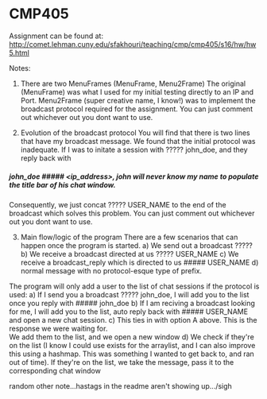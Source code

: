# CMP405

Assignment can be found at:
http://comet.lehman.cuny.edu/sfakhouri/teaching/cmp/cmp405/s16/hw/hw5.html

Notes:

1) There are two MenuFrames (MenuFrame, Menu2Frame)
The original (MenuFrame) was what I used for my initial testing directly to an IP and Port.
Menu2Frame (super creative name, I know!) was to implement the broadcast protocol required for the assignment.
You can just comment out whichever out you dont want to use.

2) Evolution of the broadcast protocol
You will find that there is two lines that have my broadcast message.  We found that the initial protocol
was inadequate.  If I was to initate a session with ????? john_doe, and they reply back with 
##### john_doe ##### <ip_address>, john will never know my name to populate the title bar of his chat window.
Consequently, we just concat ????? USER_NAME to the end of the broadcast which solves this problem.
You can just comment out whichever out you dont want to use.

3) Main flow/logic of the program
There are a few scenarios that can happen once the program is started.
a) We send out a broadcast ?????
b) We receive a broadcast directed at us ????? USER_NAME
c) We receive a broadcast_reply which is directed to us ##### USER_NAME
d) normal message with no protocol-esque type of prefix.

The program will only add a user to the list of chat sessions if the protocol is used:
a) If I send you a broadcast ????? john_doe, I will add you to the list once you reply with ##### john_doe
b) If I am reciving a broadcast looking for me, I will add you to the list, auto reply back with ##### USER_NAME
and open a new chat session.
c) This ties in with option A above.  This is the response we were waiting for.  
We add them to the list, and we open a new window
d) We check if they're on the list (I know I could use exists for the arraylist, 
and I can also improve this using a hashmap.  This was something I wanted to get back to, and ran out of time).  If they're
on the list, we take the message, pass it to the corresponding chat window

random other note...hastags in the readme aren't showing up.../sigh
